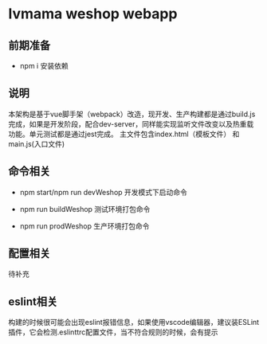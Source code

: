 # lvmama weshop webapp


## 前期准备
* npm i 安装依赖


## 说明
   本架构是基于vue脚手架（webpack）改造，现开发、生产构建都是通过build.js完成，如果是开发阶段，配合dev-server，同样能实现监听文件改变以及热重载功能。单元测试都是通过jest完成。
   主文件包含index.html（模板文件） 和 main.js(入口文件)

## 命令相关

- npm start/npm run devWeshop
开发模式下启动命令

- npm run buildWeshop
测试环境打包命令

- npm run prodWeshop
生产环境打包命令

## 配置相关
待补充

## eslint相关
构建的时候很可能会出现eslint报错信息，如果使用vscode编辑器，建议装ESLint插件，它会检测.eslinttrc配置文件，当不符合规则的时候，会有提示